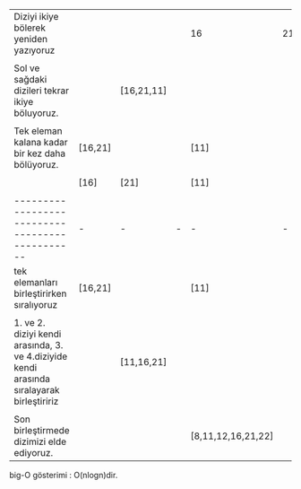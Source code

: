 
|                                                 |  |  |  |  |  |  |  |  |  |  |  |  |
|-----------------------------------------------  |- |- |- |- |- |- |- |- |- |- |- |- |
|Diziyi ikiye bölerek yeniden yazıyoruz           |  |  |  |16|21|11|8 |12|22|  |  |  |
|                                                 |  |  |  |  |  |  |  |  |  |  |  |  |
|Sol ve sağdaki dizileri tekrar ikiye böluyoruz.  |  |[16,21,11]  | |  |  | |[8,12,22]  |  |
|                                                 |  |  |  |  |  |  |  |  |  |  |  |  |
|Tek eleman kalana kadar bir kez daha bölüyoruz.  |[16,21]| |  |[11]|  |  |[8] |  |[12,22]|  |
|                                                 |  |  |  |  |  |  |  |  |  |  |  |  |
|                                                 |[16]|[21]  |  |[11]|  |  |[8] |  |[12]|  |[22]|
|                                                |  |  |  |  |  |  |  |  |  |  |  |  |
|----------------------------------------------- |- |- |- |- |- |- |- |- |- |- |- |- |
|tek elemanları birleştirirken sıralıyoruz       |[16,21]|  | |[11]|  | |[8] |  |[12,22]|
|                                                |  |  |  |  |  |  |  |  |  |  |  |  |
|1. ve 2. diziyi kendi arasında, 3. ve 4.diziyide kendi arasında sıralayarak birleştiririz          |  |[11,16,21]|  | |  |  |[8,12,22]|  |
|                                                |  |  |  |  |  |  |  |  |  |  |  |  |
|Son birleştirmede dizimizi elde ediyoruz.       |  |  |  |[8,11,12,16,21,22]|  |  |  |

big-O gösterimi : O(nlogn)dir.
